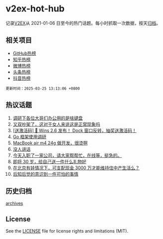 # v2ex-hot-hub

 记录[V2EX](https://www.v2ex.com/)从 2021-01-06 日至今的热门话题。每小时抓取一次数据，按天[归档](archives)。
 
 ## 相关项目

- [GitHub热榜](https://github.com/lonnyzhang423/github-hot-hub)
- [知乎热榜](https://github.com/lonnyzhang423/zhihu-hot-hub)
- [微博热榜](https://github.com/lonnyzhang423/weibo-hot-hub)
- [头条热榜](https://github.com/lonnyzhang423/toutiao-hot-hub)
- [抖音热榜](https://github.com/lonnyzhang423/douyin-hot-hub)


 `更新时间：2025-03-25 13:13:06 +0800`

## 热议话题

1. [调研下各位大哥们办公用的是啥键盘](https://www.v2ex.com/t/1120838)
1. [又双吵架了，这对于女人来说这是正常现象吗](https://www.v2ex.com/t/1120868)
1. [[送激活码] 🎉 Wins 2.6 发布！ Dock 窗口反转，抽奖送激活码！](https://www.v2ex.com/t/1120788)
1. [Go 框架使用调研](https://www.v2ex.com/t/1120679)
1. [MacBook air m4 24g 做开发，很烫啊](https://www.v2ex.com/t/1120664)
1. [没人讲话](https://www.v2ex.com/t/1120841)
1. [今天入职了一家公司，请大家帮帮忙，在线等，挺急的。](https://www.v2ex.com/t/1120725)
1. [即将 30 岁，给自己送一件什么礼物好](https://www.v2ex.com/t/1120676)
1. [在北京有娃情况下，可支配现金 3000 万才能维持住中产生活么？](https://www.v2ex.com/t/1120731)
1. [后知后觉的意识到一件可怕的事情](https://www.v2ex.com/t/1120839)

## 历史归档

[archives](archives)

## License

See the [LICENSE](LICENSE) file for license rights and limitations (MIT).
